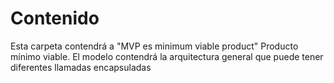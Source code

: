 
# Contenido

Esta carpeta contendrá a "MVP es minimum viable product"
Producto mínimo viable.
El modelo contendrá la arquitectura general que puede tener diferentes llamadas encapsuladas
